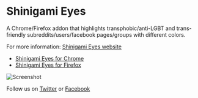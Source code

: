 # Shinigami Eyes

A Chrome/Firefox addon that highlights transphobic/anti-LGBT and trans-friendly subreddits/users/facebook pages/groups with different colors.

For more information: [Shinigami Eyes website](https://shinigami-eyes.github.io/)

* [Shinigami Eyes for Chrome](https://chrome.google.com/webstore/detail/ijcpiojgefnkmcadacmacogglhjdjphj/)
* [Shinigami Eyes for Firefox](https://addons.mozilla.org/en-US/firefox/addon/shinigami-eyes/)



![Screenshot](https://raw.githubusercontent.com/shinigami-eyes/shinigami-eyes/master/images/preview.png)

Follow us on [Twitter](https://www.twitter.com/ShinigamiEyesT) or [Facebook](https://www.facebook.com/ShinigamiEyesT)
